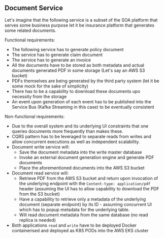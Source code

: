 ## Document Service

Let's imagine that the following service is a subset of the SOA platform that serves some business purpose let it be
insurance platform that generates some related documents.

Functional requirements:

* The following service has to generate policy document
* The service has to generate claim document
* The service has to generate an invoice
* All the documents have to be stored as both metadata and actual documents generated PDF in some storage (Let's say an
  AWS S3 bucket)
* PDFs themselves are being generated by the third party system (let it be some mock for the sake of simplicity)
* There has to be a capability to download these documents upo necessity from the storage
* An event upon generation of each event has to be published into the Service Bus (Kafka Streaming in this case) to be
  eventually consistent

Non-functional requirements:

* Due to the overall system and its underlying UI constraints that one queries documents more frequently than
  makes these.
* CQRS pattern has to be leveraged to separate reads from writes and allow concurrent executions
  as well as independent scalability.
* Document write service will:
    * Save the document metadata into the write master database
    * Invoke an external document generation engine and generate PDF documents
    * Place the aforementioned documents into the AWS S3 bucket
* Document read service will:
    * Retrieve PDF from the AWS S3 bucket and return upon invocation of the underlying endpoint with
      the `Content-type: application/pdf` header (assuming the UI has to allow capability to download the PDF from the
      S3 bucket)
    * Have a capability to retrieve only a metadata of the underlying document (separate endpoint) by its ID - assuming
      concurrent UI which has to popup metadata for the underlying table.
    * Will read document metadata from the same database (no read replica is needed)
* Both applications `read` and `write` have to be deployed Docker containerised and deployed as K8S PODs into the AWS
  EKS cluster